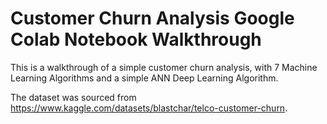 # Customer Churn Analysis Google Colab Notebook Walkthrough

This is a walkthrough of a simple customer churn analysis, with 7 Machine Learning Algorithms and a simple ANN Deep Learning Algorithm.

The dataset was sourced from https://www.kaggle.com/datasets/blastchar/telco-customer-churn. 
